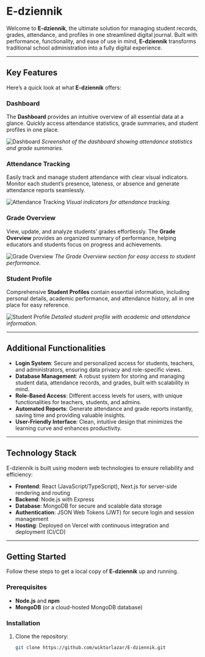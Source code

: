 # E-dziennik

Welcome to **E-dziennik**, the ultimate solution for managing student records, grades, attendance, and profiles in one streamlined digital journal. Built with performance, functionality, and ease of use in mind, **E-dziennik** transforms traditional school administration into a fully digital experience.

---

## Key Features

Here’s a quick look at what **E-dziennik** offers:

### **Dashboard**
The **Dashboard** provides an intuitive overview of all essential data at a glance. Quickly access attendance statistics, grade summaries, and student profiles in one place.

![Dashboard](https://img.freepik.com/free-vector/professional-dashboard-element-collection_23-2148360993.jpg?semt=ais_hybrid)
*Screenshot of the dashboard showing attendance statistics and grade summaries.*

### **Attendance Tracking**
Easily track and manage student attendance with clear visual indicators. Monitor each student’s presence, lateness, or absence and generate attendance reports seamlessly.

![Attendance Tracking](https://img.freepik.com/premium-photo/man-pointing-designated-meeting-attendance-tracking-system_1218867-7093.jpg)
*Visual indicators for attendance tracking.*

### **Grade Overview**
View, update, and analyze students’ grades effortlessly. The **Grade Overview** provides an organized summary of performance, helping educators and students focus on progress and achievements.

![Grade Overview](https://media.istockphoto.com/id/1143017063/vector/school-grade-results-vector-icons-letters-and-plus-grades-marks-in-red-circle.jpg?s=612x612&w=0&k=20&c=bsycxRXFcTjOIWm1vtd7D30vxtLuW-Zu_RG62HyQD6k=)
*The Grade Overview section for easy access to student performance.*

### **Student Profile**
Comprehensive **Student Profiles** contain essential information, including personal details, academic performance, and attendance history, all in one place for easy reference.

![Student Profile](https://plus.unsplash.com/premium_photo-1682089892133-556bde898f2c?fm=jpg&q=60&w=3000&ixlib=rb-4.0.3&ixid=M3wxMjA3fDB8MHxzZWFyY2h8MXx8c3R1ZGVudCUyMHByb2ZpbGV8ZW58MHx8MHx8fDA%3D)
*Detailed student profile with academic and attendance information.*

---

## Additional Functionalities

- **Login System**: Secure and personalized access for students, teachers, and administrators, ensuring data privacy and role-specific views.
- **Database Management**: A robust system for storing and managing student data, attendance records, and grades, built with scalability in mind.
- **Role-Based Access**: Different access levels for users, with unique functionalities for teachers, students, and admins.
- **Automated Reports**: Generate attendance and grade reports instantly, saving time and providing valuable insights.
- **User-Friendly Interface**: Clean, intuitive design that minimizes the learning curve and enhances productivity.

---

## Technology Stack

E-dziennik is built using modern web technologies to ensure reliability and efficiency:

- **Frontend**: React (JavaScript/TypeScript), Next.js for server-side rendering and routing
- **Backend**: Node.js with Express
- **Database**: MongoDB for secure and scalable data storage
- **Authentication**: JSON Web Tokens (JWT) for secure login and session management
- **Hosting**: Deployed on Vercel with continuous integration and deployment (CI/CD)

---

## Getting Started

Follow these steps to get a local copy of **E-dziennik** up and running.

### Prerequisites

- **Node.js** and **npm**
- **MongoDB** (or a cloud-hosted MongoDB database)

### Installation

1. Clone the repository:
   ```bash
   git clone https://github.com/wiktorlazar/E-dziennik.git
